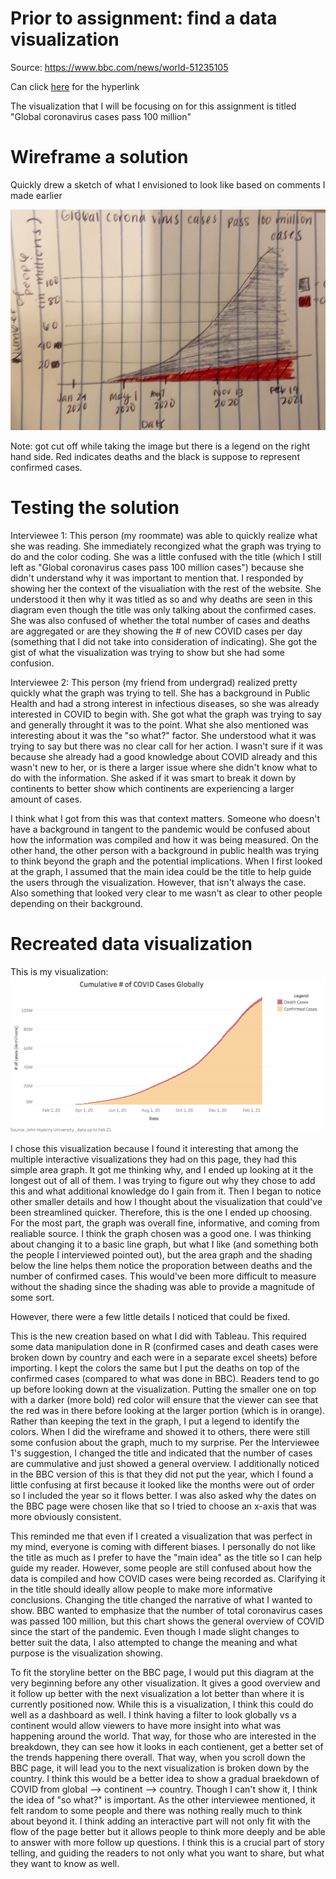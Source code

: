 # Prior to assignment: find a data visualization 

Source: https://www.bbc.com/news/world-51235105

Can click [here](https://www.bbc.com/news/world-51235105) for the hyperlink

The visualization that I will be focusing on for this assignment is titled "Global coronavirus cases pass 100 million"

# Wireframe a solution

Quickly drew a sketch of what I envisioned to look like based on comments I made earlier

![](images/wireframe.png)

Note: got cut off while taking the image but there is a legend on the right hand side. Red indicates deaths and the black is suppose to represent confirmed cases. 

# Testing the solution

Interviewee 1: This person (my roommate) was able to quickly realize what she was reading. She immediately recongized what the graph was trying to do and the color coding. She was a little confused with the title (which I still left as "Global coronavirus cases pass 100 million cases") because she didn't understand why it was important to mention that. I responded by showing her the context of the visualiation with the rest of the website. She understood it then why it was titled as so and why deaths are seen in this diagram even though the title was only talking about the confirmed cases. She was also confused of whether the total number of cases and deaths are aggregated or are they showing the # of new COVID cases per day (something that I did not take into consideration of indicating). She got the gist of what the visualization was trying to show but she had some confusion. 

Interviewee 2: This person (my friend from undergrad) realized pretty quickly what the graph was trying to tell. She has a background in Public Health and had a strong interest in infectious diseases, so she was already interested in COVID to begin with. She got what the graph was trying to say and generally throught it was to the point. What she also mentioned was interesting about it was the "so what?" factor. She understood what it was trying to say but there was no clear call for her action. I wasn't sure if it was because she already had a good knowledge about COVID already and this wasn't new to her, or is there a larger issue where she didn't know what to do with the information. She asked if it was smart to break it down by continents to better show which continents are experiencing a larger amount of cases. 

I think what I got from this was that context matters. Someone who doesn't have a background in tangent to the pandemic would be confused about how the information was compiled and how it was being measured. On the other hand, the other person with a background in public health was trying to think beyond the graph and the potential implications. When I first looked at the graph, I assumed that the main idea could be the title to help guide the users through the visualization. However, that isn't always the case. Also something that looked very clear to me wasn't as clear to other people depending on their background. 

# Recreated data visualization

This is my visualization: 
![](images/test.png)

I chose this visualization because I found it interesting that among the multiple interactive visualizations they had on this page, they had this simple area graph. It got me thinking why, and I ended up looking at it the longest out of all of them. I was trying to figure out why they chose to add this and what additional knowledge do I gain from it. Then I began to notice other smaller details and how I thought about the visualization that could've been streamlined quicker. Therefore, this is the one I ended up choosing. For the most part, the graph was overall fine, informative, and coming from realiable source. I think the graph chosen was a good one. I was thinking about changing it to a basic line graph, but what I like (and something both the people I interviewed pointed out), but the area graph and the shading below the line helps them notice the proporation between deaths and the number of confirmed cases. This would've been more difficult to measure without the shading since the shading was able to provide a magnitude of some sort. 

However, there were a few little details I noticed that could be fixed. 

This is the new creation based on what I did with Tableau. This required some data manipulation done in R (confirmed cases and death cases were broken down by country and each were in a separate excel sheets) before importing. I kept the colors the same but I put the deaths on top of the confirmed cases (compared to what was done in BBC). Readers tend to go up before looking down at the visualization. Putting the smaller one on top with a darker (more bold) red color will ensure that the viewer can see that the red was in there before looking at the larger portion (which is in orange). Rather than keeping the text in the graph, I put a legend to identify the colors. When I did the wireframe and showed it to others, there were still some confusion about the graph, much to my surprise. Per the Interviewee 1's suggestion, I changed the title and indicated that the number of cases are cummulative and just showed a general overview. I additionally noticed in the BBC version of this is that they did not put the year, which I found a little confusing at first because it looked like the months were out of order so I included the year so it flows better. I was also asked why the dates on the BBC page were chosen like that so I tried to choose an x-axis that was more obviously consistent.

This reminded me that even if I created a visualization that was perfect in my mind, everyone is coming with different biases. I personally do not like the title as much as I prefer to have the "main idea" as the title so I can help guide my reader. However, some people are still confused about how the data is compiled and how COVID cases were being recorded as. Clarifying it in the title should ideally allow people to make more informative conclusions. Changing the title changed the narrative of what I wanted to show. BBC wanted to emphasize that the number of total coronavirus cases was passed 100 million, but this chart shows the general overview of COVID since the start of the pandemic. Even though I made slight changes to better suit the data, I also attempted to change the meaning and what purpose is the visualization showing. 

To fit the storyline better on the BBC page, I would put this diagram at the very beginning before any other visualization. It gives a good overview and it follow up better with the next visualization a lot better than where it is currently positioned now. While this is a visualization, I think this could do well as a dashboard as well. I think having a filter to look globally vs a continent would allow viewers to have more insight into what was happening around the world. That way, for those who are interested in the breakdown, they can see how it looks in each contienent, get a better set of the trends happening there overall. That way, when you scroll down the BBC page, it will lead you to the next visualization is broken down by the country. I think this would be a better idea to show a gradual braekdown of COVID from global --> continent --> country. Though I can't show it, I think the idea of "so what?" is important. As the other interviewee mentioned, it felt random to some people and there was nothing really much to think about beyond it. I think adding an interactive part will not only fit with the flow of the page better but it allows people to think more deeply and be able to answer with more follow up questions. I think this is a crucial part of story telling, and guiding the readers to not only what you want to share, but what they want to know as well. 



